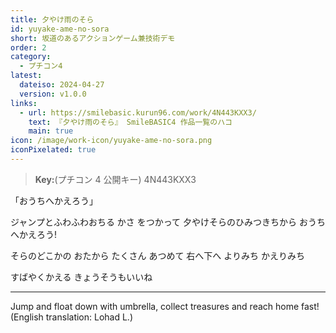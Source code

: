 ```yaml
---
title: 夕やけ雨のそら
id: yuyake-ame-no-sora
short: 坂道のあるアクションゲーム兼技術デモ
order: 2
category:
  - プチコン4
latest:
  dateiso: 2024-04-27
  version: v1.0.0
links:
  - url: https://smilebasic.kurun96.com/work/4N443KXX3/
    text: 『夕やけ雨のそら』 SmileBASIC4 作品一覧のハコ
    main: true
icon: /image/work-icon/yuyake-ame-no-sora.png
iconPixelated: true
---
```


> **Key:**(プチコン 4 公開キー) 4N443KXX3

「おうちへかえろう」

ジャンプとふわふわおちる かさ をつかって
夕やけそらのひみつきちから おうちへかえろう!

そらのどこかの おたから たくさん あつめて
右へ下へ よりみち かえりみち

すばやくかえる きょうそうもいいね

---

Jump and float down with umbrella, collect treasures and reach home fast! (English translation: Lohad L.)
